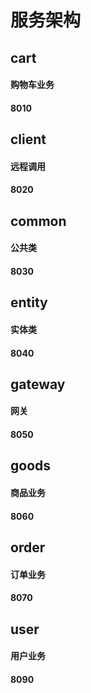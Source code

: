 # 服务架构
## cart
#### 购物车业务
#### 8010
## client
#### 远程调用
#### 8020
## common
#### 公共类
#### 8030
## entity
#### 实体类
#### 8040
## gateway
#### 网关
#### 8050
## goods
#### 商品业务
#### 8060
## order
#### 订单业务
#### 8070
## user
#### 用户业务
#### 8090
